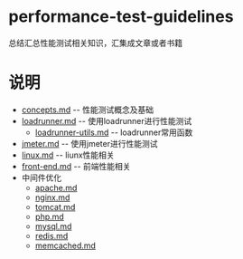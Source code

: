 # performance-test-guidelines
总结汇总性能测试相关知识，汇集成文章或者书籍

# 说明

- [concepts.md](https://github.com/JeffXue/performance-test-guidelines/blob/master/concepts.md) -- 性能测试概念及基础
- [loadrunner.md](https://github.com/JeffXue/performance-test-guidelines/blob/master/loadrunner.md) -- 使用loadrunner进行性能测试
	- [loadrunner-utils.md](https://github.com/JeffXue/performance-test-guidelines/blob/master/loadrunner-utils.md) -- loadrunner常用函数
- [jmeter.md](https://github.com/JeffXue/performance-test-guidelines/blob/master/jmeter.md) -- 使用jmeter进行性能测试
- [linux.md](https://github.com/JeffXue/performance-test-guidelines/blob/linux.md) -- liunx性能相关
- [front-end.md](https://github.com/JeffXue/performance-test-guidelines/blob/front-end.md) -- 前端性能相关
- 中间件优化
	- [apache.md](https://github.com/JeffXue/performance-test-guidelines/blob/apache.md)
	- [nginx.md](https://github.com/JeffXue/performance-test-guidelines/blob/nginx.md)
	- [tomcat.md](https://github.com/JeffXue/performance-test-guidelines/blob/tomcat.md)
	- [php.md](https://github.com/JeffXue/performance-test-guidelines/blob/php.md)
	- [mysql.md](https://github.com/JeffXue/performance-test-guidelines/blob/mysql.md)
	- [redis.md](https://github.com/JeffXue/performance-test-guidelines/blob/redis.md)
	- [memcached.md](https://github.com/JeffXue/performance-test-guidelines/blob/memcached.md)